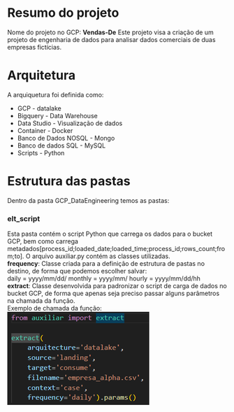 # Resumo do projeto
Nome do projeto no GCP: **Vendas-De**
Este projeto visa a criação de um projeto de engenharia de dados para analisar dados comerciais de duas empresas fictícias.

# Arquitetura
A arquiquetura foi definida como:
* GCP - datalake
* Bigquery - Data Warehouse
* Data Studio - Visualização de dados
* Container - Docker
* Banco de Dados NOSQL - Mongo
* Banco de dados SQL - MySQL
* Scripts - Python

# Estrutura das pastas
Dentro da pasta GCP_DataEngineering temos as pastas:
### elt_script
Esta pasta contém o script Python que carrega os dados para o bucket GCP, bem como carrega metadados[process_id;loaded_date;loaded_time;process_id;rows_count;from;to].
O arquivo auxiliar.py contém as classes utilizadas. <br>
**frequency**: Classe criada para a definição de estrutura de pastas no destino, de forma que podemos escolher salvar: <br>
    daily = yyyy/mm/dd/
    monthly = yyyy/mm/
    hourly = yyyy/mm/dd/hh <br>
**extract**: Classe desenvolvida para padronizar o script de carga de dados no bucket GCP, de forma que apenas seja preciso passar alguns parâmetros na chamada da função.  <br>
Exemplo de chamada da função: <br>
![Alt text](imagens/extract.png)














